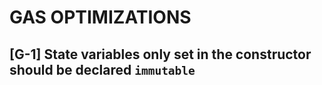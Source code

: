 # GAS OPTIMIZATIONS

##

## [G-1] State variables only set in the constructor should be declared ``immutable``

